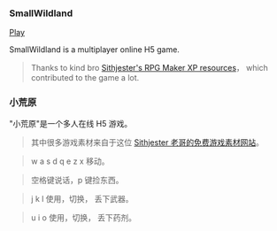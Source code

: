 ### SmallWildland 

[Play](http:miniprogram.wiki)

SmallWildland is a multiplayer online H5 game.

> Thanks to kind bro [Sithjester's RPG Maker XP resources](http://untamed.wild-refuge.net/rpgxp.php)， which contributed to the game a lot.

### 小荒原 

"小荒原"是一个多人在线 H5 游戏。

> 其中很多游戏素材来自于这位 [Sithjester 老哥的免费游戏素材网站](http://untamed.wild-refuge.net/rpgxp.php)。

> w a s d q e z x 移动。

> 空格键说话，p 键捡东西。

> j k l 使用，切换， 丢下武器。

> u i o 使用，切换， 丢下药剂。
